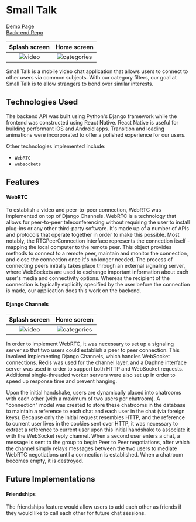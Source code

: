 # Small Talk

[Demo Page](https://seanperfecto.github.io/applandingpage/)  
[Back-end Repo](https://github.com/seanperfecto/smalltalk-backend)

Splash screen              |  Home screen
:-------------------------:|:-------------------------:
![video](http://res.cloudinary.com/dqr2mejhc/image/upload/v1498017130/IMG_4171_bnqdzh.jpg)  |  ![categories](http://res.cloudinary.com/dqr2mejhc/image/upload/v1498017130/IMG_4175_m6wwxa.jpg)

Small Talk is a mobile video chat application that allows users to connect to other users via common subjects. With our category filters, our goal at Small Talk is to allow strangers to bond over similar interests.

## Technologies Used

The backend API was built using Python's Django framework while the frontend was constructed using React Native. React Native is useful for building performant iOS and Android apps. Transition and loading animations were incorporated to offer a polished experience for our users.

Other technologies implemented include:

- `WebRTC`
- `websockets`

## Features

#### WebRTC

To establish a video and peer-to-peer connection, WebRTC was implemented on top of Django Channels.  WebRTC is a technology that allows for peer-to-peer teleconferencing without requiring the user to install plug-ins or any other third-party software.  It's made up of a number of APIs and protocols that operate together in order to make this possible.  Most notably, the RTCPeerConnection interface represents the connection itself - mapping the local computer to the remote peer.  This object provides methods to connect to a remote peer, maintain and monitor the connection, and close the connection once it's no longer needed.  The process of connecting peers initially takes place through an external signaling server, where WebSockets are used to exchange important information about each user's media and connectivity options.  Whereas the recipient of the connection is typically explicitly specified by the user before the connection is made, our application does this work on the backend.  

#### Django Channels

Splash screen              |  Home screen
:-------------------------:|:-------------------------:
![video](http://res.cloudinary.com/dzbwfwz4j/image/upload/c_scale,h_670/v1499371538/smile_lo8hhb.jpg)  |  ![categories](http://res.cloudinary.com/dzbwfwz4j/image/upload/c_scale,h_670/v1499371315/aaron_ka33ry.jpg)

In order to implement WebRTC, it was necessary to set up a signaling server so that two
users could establish a peer to peer connection. This involved implementing Django Channels, which
handles WebSocket connections. Redis was used for the channel layer, and a Daphne interface server was used in order to support both HTTP and WebSocket requests. Additional single-threaded worker servers were also set up in order to speed up response time and prevent hanging.

Upon the initial handshake, users are dynamically placed into chatrooms with each other (with a maximum of two users per chatroom).  A "connection" model was created to store these chatrooms in the database to maintain a reference to each chat and each user in the chat (via foreign keys). Because only the initial request resembles HTTP, and the reference to current user lives in the cookies sent over HTTP, it was necessary to extract a reference to current user upon this initial handshake to associate it with the WebSocket reply channel. When a second user enters a chat, a message is sent to the group to begin Peer to Peer negotiations, after which the channel simply relays messages between the two users to mediate WebRTC negotiations until a connection is established. When a chatroom becomes empty, it is destroyed.


## Future Implementations

#### Friendships
The friendships feature would allow users to add each other as friends if
they would like to call each other for future chat sessions.
